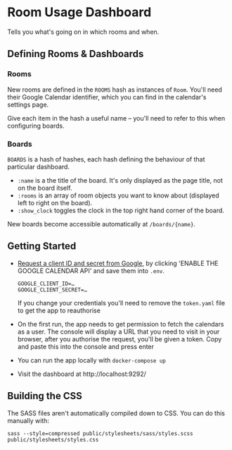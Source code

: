 # Room Usage Dashboard

Tells you what's going on in which rooms and when.

## Defining Rooms & Dashboards

### Rooms

New rooms are defined in the `ROOMS` hash as instances of `Room`. You'll need
their Google Calendar identifier, which you can find in the calendar's settings
page.

Give each item in the hash a useful name – you'll need to refer to this when
configuring boards.

### Boards

`BOARDS` is a hash of hashes, each hash defining the behaviour of that
particular dashboard.

* `:name` is a the title of the board. It's only displayed as the page title,
  not on the board itself.
* `:rooms` is an array of room objects you want to know about (displayed left to
  right on the board).
* `:show_clock` toggles the clock in the top right hand corner of the board.

New boards become accessible automatically at `/boards/{name}`.

## Getting Started

 - [Request a client ID and secret from Google](https://developers.google.com/calendar/quickstart/ruby),
    by clicking 'ENABLE THE GOOGLE CALENDAR API' and save them into `.env`.

     ```
     GOOGLE_CLIENT_ID=…
     GOOGLE_CLIENT_SECRET=…
     ```

    If you change your credentials you'll need to remove the `token.yaml` file
    to get the app to reauthorise
 - On the first run, the app needs to get permission to fetch the calendars as a
     user. The console will display a URL that you need to visit in your
     browser, after you authorise the request, you'll be given a token. Copy and
     paste this into the console and press enter
 - You can run the app locally with `docker-compose up`
 - Visit the dashboard at http://localhost:9292/

## Building the CSS

The SASS files aren't automatically compiled down to CSS. You can do this
manually with:

`sass --style=compressed public/stylesheets/sass/styles.scss public/stylesheets/styles.css`
